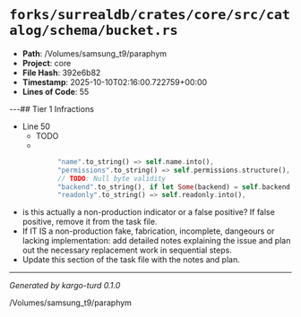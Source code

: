 # `forks/surrealdb/crates/core/src/catalog/schema/bucket.rs`

- **Path**: /Volumes/samsung_t9/paraphym
- **Project**: core
- **File Hash**: 392e6b82  
- **Timestamp**: 2025-10-10T02:16:00.722759+00:00  
- **Lines of Code**: 55

---## Tier 1 Infractions 


- Line 50
  - TODO
  - 

```rust
			"name".to_string() => self.name.into(),
			"permissions".to_string() => self.permissions.structure(),
			// TODO: Null byte validity
			"backend".to_string(), if let Some(backend) = self.backend => Value::Strand(Strand::new(backend.to_string()).unwrap()),
			"readonly".to_string() => self.readonly.into(),
```

- is this actually a non-production indicator or a false positive? If false positive, remove it from the task file.
- If IT IS a non-production fake, fabrication, incomplete, dangeours or lacking implementation: add detailed notes explaining the issue and plan out the necessary replacement work in sequential steps. 
- Update this section of the task file with the notes and plan.

---

*Generated by kargo-turd 0.1.0*

/Volumes/samsung_t9/paraphym